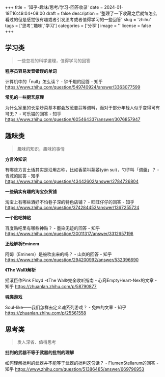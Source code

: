 +++
title = '知乎-趣味/思考/学习-回答收录'
date = 2024-01-18T16:49:04+08:00
draft = false
description = '整理了一下收藏之后就每怎么看过的但是感觉很有趣或者引发思考或者值得学习的一些回答'
slug = 'zhihu'
tags = ['思考','趣味','学习']
categories = ['分享']
image = ''
license = false
+++

## 学习类

> 一些忽视的科学道理，值得学习的回答

**程序员容易发音错误的单词**

计算机中的「null」怎么读？ - 钟千煅的回答 - 知乎
https://www.zhihu.com/question/549740924/answer/3363077599

**常见的一些厨艺原理**

为什么家里的长辈炒菜基本都会放葱姜蒜等调料，而对于部分年轻人似乎变得可有可无？ - 可乐猫的回答 - 知乎
https://www.zhihu.com/question/605464337/answer/3076857947

## 趣味类

> 趣味的知识，趣味的事情

**方言冷知识**

有哪些方言土话其实是沿用古称，比如香菜叫芫荽(yán sui)，勺子叫「调羹」？ - 青城的回答 - 知乎
https://www.zhihu.com/question/43442602/answer/2784726804

**一些确实有趣的淘宝杂货铺**

淘宝上有哪些酒好不怕巷子深的特色店铺？ - 旺旺仔仔的回答 - 知乎
https://www.zhihu.com/question/374284453/answer/1367255724

**一个贴吧神贴**

百度贴吧里有哪些神贴？ - 墨染无迹的回答 - 知乎
https://www.zhihu.com/question/20011317/answer/3312657198

**正经解析Eminem**

阿姆（Eminem）是被吹出来的吗？ - 山岚的回答 - 知乎
https://www.zhihu.com/question/294200992/answer/532396690

**《The Wall》解析**

摇滚巨作Pink Floyd -《The Wall》完全收听指南 - 心窍EmptyHeart-Nex的文章 - 知乎
https://zhuanlan.zhihu.com/p/58790877

**魂类游戏**

Soul-like——我们怎样去定义魂系列游戏？ - 兔四的文章 - 知乎
https://zhuanlan.zhihu.com/p/25561558

## 思考类

> 发人深省、值得思考

**批判的武器不等于武器的批判的理解**

如何理解批判的武器并不能等于武器的批判这句话？ - FlumenStellarum的回答 - 知乎
https://www.zhihu.com/question/51386485/answer/669796953
